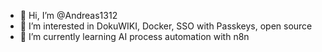 - 👋 Hi, I’m @Andreas1312
- 👀 I’m interested in DokuWIKI, Docker, SSO with Passkeys, open source 
- 🌱 I’m currently learning AI process automation with n8n

<!---
Andreas1312/Andreas1312 is a ✨ special ✨ repository because its `README.md` (this file) appears on your GitHub profile.
You can click the Preview link to take a look at your changes.
--->
